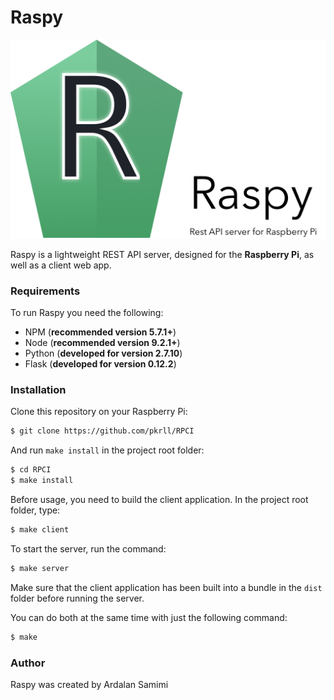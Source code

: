 # Raspy
<img src="docs/logo.png" data-canonical-src="docs/logo.png"/>

Raspy is a lightweight REST API server, designed for the **Raspberry Pi**, as well as a client web app.

### Requirements

To run Raspy you need the following:

* NPM (__recommended version 5.7.1+__)
* Node (__recommended version 9.2.1+__)
* Python (__developed for version 2.7.10__)
* Flask (__developed for version 0.12.2__)

### Installation

Clone this repository on your Raspberry Pi:

```bash
$ git clone https://github.com/pkrll/RPCI
```

And run ``make install`` in the project root folder:

```bash
$ cd RPCI
$ make install
```

Before usage, you need to build the client application. In the project root folder, type:

```bash
$ make client
```

To start the server, run the command:

```bash
$ make server
```

Make sure that the client application has been built into a bundle in the ``dist`` folder before running the server.

You can do both at the same time with just the following command:

```bash
$ make
```

### Author

Raspy was created by Ardalan Samimi
